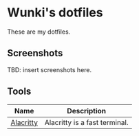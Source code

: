 # Wunki's dotfiles

These are my dotfiles.

## Screenshots

TBD: insert screenshots here.

## Tools

| Name        | Description                   |
|-------------|-------------------------------|
| [Alacritty] | Alacritty is a fast terminal. |

[alacritty]: https://github.com/alacritty/alacritty

